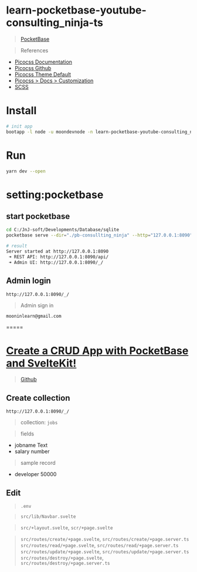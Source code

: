 
# learn-pocketbase-youtube-consulting_ninja-ts

> [PocketBase](https://www.youtube.com/playlist?list=PLHT1TNReACRcHR8rMnB8T0JSMIpz-Z7Mp)

> References
- [Picocss Documentation](https://picocss.com/docs/)
- [Picocss Github](https://github.com/picocss/pico)
- [Picocss Theme Default](https://github.com/picocss/pico/blob/master/css/themes/default.css)
- [Picocss > Docs > Customization](https://picocss.com/docs/customization.html)
- [SCSS](https://github.com/picocss/pico/blob/master/scss/pico.slim.scss)


# Install

```bash
# init app
bootapp -l node -u moondevnode -n learn-pocketbase-youtube-consulting_ninja-ts -d "Svelte Kit with Picocss(Web Start)" -t svelte-kit-pocketbase-ts
```

# Run

```bash
yarn dev --open
```

# setting:pocketbase

## start pocketbase
```bash
cd C:/JnJ-soft/Developments/Database/sqlite
pocketbase serve --dir="./pb-consullting_ninja" --http="127.0.0.1:8090"

# result
Server started at http://127.0.0.1:8090
 ➜ REST API: http://127.0.0.1:8090/api/
 ➜ Admin UI: http://127.0.0.1:8090/_/
```

## Admin login

```
http://127.0.0.1:8090/_/
```

> Admin sign in
```
mooninlearn@gmail.com
```


=====

# [Create a CRUD App with PocketBase and SvelteKit!](https://www.youtube.com/watch?v=Zm_DIu0MaBs&list=PLHT1TNReACRcHR8rMnB8T0JSMIpz-Z7Mp&index=2)

> [Github](https://github.com/consultingninja/pbCrud)

## Create collection

```
http://127.0.0.1:8090/_/
```

> collection: `jobs`

> fields
  - jobname  Text
  - salary  number

> sample record
- developer  50000

## Edit

> `.env`

> `src/lib/Navbar.svelte`

> `src/+layout.svelte`, `scr/+page.svelte`

> `src/routes/create/+page.svelte`, `src/routes/create/+page.server.ts`
> `src/routes/read/+page.svelte`, `src/routes/read/+page.server.ts`
> `src/routes/update/+page.svelte`, `src/routes/update/+page.server.ts`
> `src/routes/destroy/+page.svelte`, `src/routes/destroy/+page.server.ts`